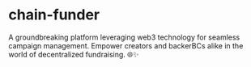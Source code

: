 # chain-funder
A groundbreaking platform leveraging web3 technology for seamless campaign management. Empower creators and backerBCs alike in the world of decentralized fundraising. 🌐✨
